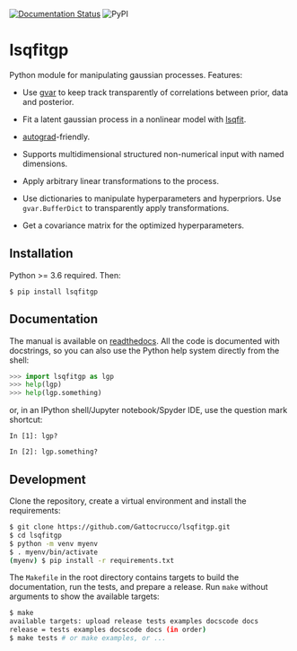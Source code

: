[![Documentation Status](https://readthedocs.org/projects/lsqfitgp/badge/?version=latest)](https://lsqfitgp.readthedocs.io/en/latest/?badge=latest)
![PyPI](https://img.shields.io/pypi/v/lsqfitgp)

# lsqfitgp

Python module for manipulating gaussian processes. Features:

  * Use [gvar](https://github.com/gplepage/gvar) to keep track transparently of
    correlations between prior, data and posterior.

  * Fit a latent gaussian process in a nonlinear model with
    [lsqfit](https://github.com/gplepage/lsqfit).
    
  * [autograd](https://github.com/HIPS/autograd)-friendly.
  
  * Supports multidimensional structured non-numerical input with named
    dimensions.
    
  * Apply arbitrary linear transformations to the process.
  
  * Use dictionaries to manipulate hyperparameters and hyperpriors. Use
    `gvar.BufferDict` to transparently apply transformations.
    
  * Get a covariance matrix for the optimized hyperparameters.
  
## Installation

Python >= 3.6 required. Then:

```
$ pip install lsqfitgp
```

## Documentation

The manual is available on
[readthedocs](https://lsqfitgp.readthedocs.io/en/latest/index.html). All the
code is documented with docstrings, so you can also use the Python help system
directly from the shell:

```python
>>> import lsqfitgp as lgp
>>> help(lgp)
>>> help(lgp.something)
```

or, in an IPython shell/Jupyter notebook/Spyder IDE, use the question mark
shortcut:

```
In [1]: lgp?

In [2]: lgp.something?
```

## Development

Clone the repository, create a virtual environment and install the requirements:

```sh
$ git clone https://github.com/Gattocrucco/lsqfitgp.git
$ cd lsqfitgp
$ python -m venv myenv
$ . myenv/bin/activate
(myenv) $ pip install -r requirements.txt
```

The `Makefile` in the root directory contains targets to build the
documentation, run the tests, and prepare a release. Run `make` without
arguments to show the available targets:

```sh
$ make
available targets: upload release tests examples docscode docs
release = tests examples docscode docs (in order)
$ make tests # or make examples, or ...
```
